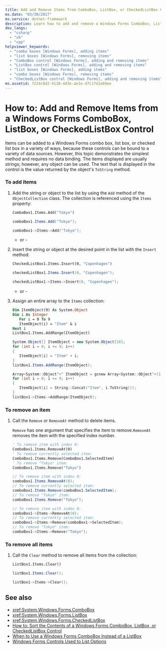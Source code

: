 ```yaml
---
title: Add and Remove Items from ComboBox, ListBox, or CheckedListBox Control
ms.date: "03/30/2017"
ms.service: dotnet-framework
description: Learn how to add and remove a Windows Forms ComboBox, ListBox, and CheckedListBox controls simply and with no data binding.
dev_langs: 
  - "csharp"
  - "vb"
  - "cpp"
helpviewer_keywords: 
  - "combo boxes [Windows Forms], adding items"
  - "list boxes [Windows Forms], removing items"
  - "ComboBox control [Windows Forms], adding and removing items"
  - "ListBox control [Windows Forms], adding and removing items"
  - "list boxes [Windows Forms], adding items"
  - "combo boxes [Windows Forms], removing items"
  - "CheckedListBox control [Windows Forms], adding and removing items"
ms.assetid: 7224c8d2-4118-443e-ae1e-d7c17d1e69ee
---
```

# How to: Add and Remove Items from a Windows Forms ComboBox, ListBox, or CheckedListBox Control

Items can be added to a Windows Forms combo box, list box, or checked list box in a variety of ways, because these controls can be bound to a variety of data sources. However, this topic demonstrates the simplest method and requires no data binding. The items displayed are usually strings; however, any object can be used. The text that is displayed in the control is the value returned by the object's `ToString` method.

### To add items

1. Add the string or object to the list by using the `Add` method of the `ObjectCollection` class. The collection is referenced using the `Items` property:

    ```vb
    ComboBox1.Items.Add("Tokyo")
    ```

    ```csharp
    comboBox1.Items.Add("Tokyo");
    ```

    ```cpp
    comboBox1->Items->Add("Tokyo");
    ```

     - or -

2. Insert the string or object at the desired point in the list with the `Insert` method:

    ```vb
    CheckedListBox1.Items.Insert(0, "Copenhagen")
    ```

    ```csharp
    checkedListBox1.Items.Insert(0, "Copenhagen");
    ```

    ```cpp
    checkedListBox1->Items->Insert(0, "Copenhagen");
    ```

     - or -

3. Assign an entire array to the `Items` collection:

    ```vb
    Dim ItemObject(9) As System.Object
    Dim i As Integer
       For i = 0 To 9
       ItemObject(i) = "Item" & i
    Next i
    ListBox1.Items.AddRange(ItemObject)
    ```

    ```csharp
    System.Object[] ItemObject = new System.Object[10];
    for (int i = 0; i <= 9; i++)
    {
       ItemObject[i] = "Item" + i;
    }
    listBox1.Items.AddRange(ItemObject);
    ```

    ```cpp
    Array<System::Object^>^ ItemObject = gcnew Array<System::Object^>(10);
    for (int i = 0; i <= 9; i++)
    {
       ItemObject[i] = String::Concat("Item", i.ToString());
    }
    listBox1->Items->AddRange(ItemObject);
    ```

### To remove an item

1. Call the `Remove` or `RemoveAt` method to delete items.

     `Remove` has one argument that specifies the item to remove.`RemoveAt` removes the item with the specified index number.

    ```vb
    ' To remove item with index 0:
    ComboBox1.Items.RemoveAt(0)
    ' To remove currently selected item:
    ComboBox1.Items.Remove(ComboBox1.SelectedItem)
    ' To remove "Tokyo" item:
    ComboBox1.Items.Remove("Tokyo")
    ```

    ```csharp
    // To remove item with index 0:
    comboBox1.Items.RemoveAt(0);
    // To remove currently selected item:
    comboBox1.Items.Remove(comboBox1.SelectedItem);
    // To remove "Tokyo" item:
    comboBox1.Items.Remove("Tokyo");
    ```

    ```cpp
    // To remove item with index 0:
    comboBox1->Items->RemoveAt(0);
    // To remove currently selected item:
    comboBox1->Items->Remove(comboBox1->SelectedItem);
    // To remove "Tokyo" item:
    comboBox1->Items->Remove("Tokyo");
    ```

### To remove all items

1. Call the `Clear` method to remove all items from the collection:

    ```vb
    ListBox1.Items.Clear()
    ```

    ```csharp
    listBox1.Items.Clear();
    ```

    ```cpp
    listBox1->Items->Clear();
    ```

## See also

- <xref:System.Windows.Forms.ComboBox>
- <xref:System.Windows.Forms.ListBox>
- <xref:System.Windows.Forms.CheckedListBox>
- [How to: Sort the Contents of a Windows Forms ComboBox, ListBox, or CheckedListBox Control](sort-the-contents-of-a-wf-combobox-listbox-or-checkedlistbox-control.md)
- [When to Use a Windows Forms ComboBox Instead of a ListBox](when-to-use-a-windows-forms-combobox-instead-of-a-listbox.md)
- [Windows Forms Controls Used to List Options](windows-forms-controls-used-to-list-options.md)

